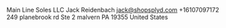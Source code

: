 Main Line Soles LLC
Jack Reidenbach
jack@shopsplyd.com
+16107097172
249 planebrook rd
Ste 2
malvern
PA
19355
United States